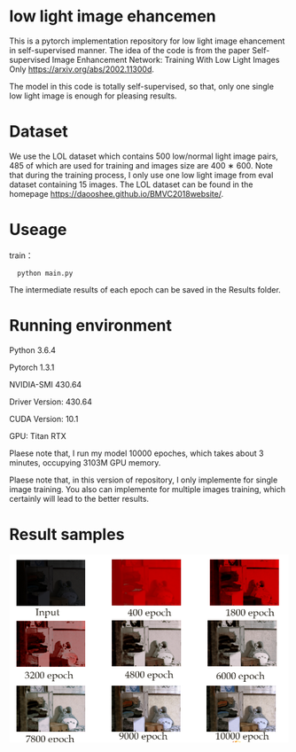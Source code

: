 # low light image ehancemen
This is a pytorch implementation repository for low light image ehancement in self-supervised manner. The idea of the code is from the paper
Self-supervised Image Enhancement Network: Training With Low Light Images Only https://arxiv.org/abs/2002.11300d.

The model in this code is totally self-supervised, so that, only one single low light image is enough for pleasing results. 

# Dataset

We use the LOL dataset which contains 500 low/normal light image pairs, 485 of which are used for training and images size are 400 ∗ 600. 
Note that during the training process, I only use one low light image from eval dataset containing 15 images. The LOL dataset can be found in 
the homepage https://daooshee.github.io/BMVC2018website/.

# Useage
train：

      python main.py

The intermediate results of each epoch can be saved in the Results folder.  

# Running environment
Python 3.6.4

Pytorch 1.3.1

NVIDIA-SMI 430.64 

Driver Version: 430.64  

CUDA Version: 10.1 

GPU: Titan RTX

Plaese note that, I run my model 10000 epoches, which takes about 3 minutes, occupying 3103M GPU memory.

Plaese note that, in this version of repository, I only implemente for single image training. You also can implemente for 
multiple images training, which certainly will lead to the better results.

# Result samples

![visual result](/example.png) 
